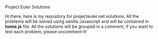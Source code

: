 Project Euler Solutions

Hi there, here is my repository for projecteuler.net solutions.
All the problems will be solved using vanilla Javascript and will be contained in **home.js** file.
All the solutions will be grouped in a comment, if you want to test each problem, please uncomment it!
